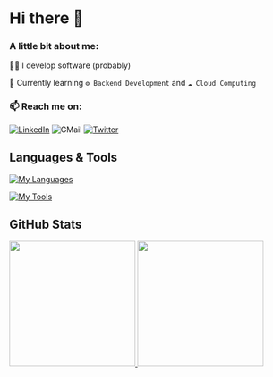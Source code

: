 # Hi there 👋

<!--
**avecenob/avecenob** is a ✨ _special_ ✨ repository because its `README.md` (this file) appears on your GitHub profile.

Here are some ideas to get you started:

- 🔭 I’m currently working on ...
- 🌱 I’m currently learning ...
- 👯 I’m looking to collaborate on ...
- 🤔 I’m looking for help with ...
- 💬 Ask me about ...
- 📫 How to reach me: ...
- 😄 Pronouns: ...
- ⚡ Fun fact: ...
-->
### A little bit about me:
👨‍💻 I develop software (probably)
  
🌱 Currently learning `⚙️ Backend Development` and `☁️ Cloud Computing`

### 📫 Reach me on:  
[![LinkedIn](https://img.shields.io/badge/linkedin-%230077B5.svg?style=for-the-badge&logo=linkedin&logoColor=white)](https://www.linkedin.com/in/aryabasc)
![GMail](https://img.shields.io/badge/Gmail-D14836?style=for-the-badge&logo=gmail&logoColor=white)
[![Twitter](https://img.shields.io/badge/Twitter-1DA1F2?style=for-the-badge&logo=twitter&logoColor=white)](https://twitter.com/Ar_Baskara)
 
## Languages & Tools
[![My Languages](https://skillicons.dev/icons?i=java,js,ts,npm,nodejs,express,nestjs,sequelize,php,laravel,python,flask,mysq)](https://skillicons.dev)  
  
[![My Tools](https://skillicons.dev/icons?i=vim,vscode,linux,bash,git,github,postman,docker,kubernetes,terraform,gcp,aws)](https://skillicons.dev)

## GitHub Stats
<p align="left">
<a href="https://github.com/avecenob">
  <img height="225em" src="https://github-readme-stats.vercel.app/api?username=avecenob&show_icons=true&theme=github_dark&include_all_commits=true&count_private=true"/>
  <img height="225em" src="https://github-readme-stats.vercel.app/api/top-langs/?username=avecenob&theme=github_dark"/>
</a>
</p>
